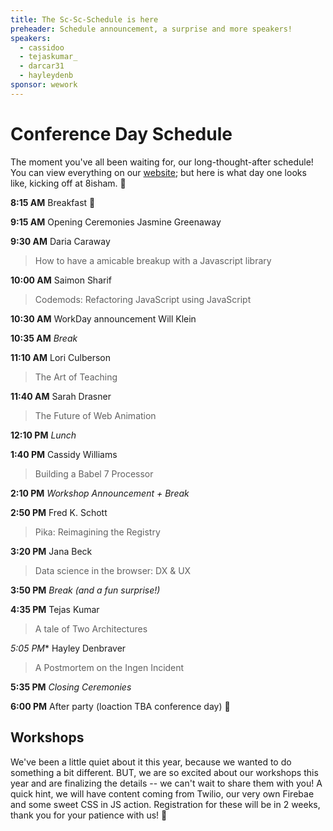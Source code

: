```yaml
---
title: The Sc-Sc-Schedule is here 
preheader: Schedule announcement, a surprise and more speakers!
speakers:
  - cassidoo
  - tejaskumar_
  - darcar31
  - hayleydenb
sponsor: wework
---
```


# Conference Day Schedule
The moment you've all been waiting for, our long-thought-after schedule! You can view everything on our [website](http://dinosaurjs.org/#schedule); but here is what day one looks like, kicking off at 8isham. 💃

**8:15 AM** Breakfast 🍳

**9:15 AM** Opening Ceremonies Jasmine Greenaway

**9:30 AM** Daria Caraway 
>How to have a amicable breakup with a Javascript library

**10:00 AM** Saimon Sharif 
>Codemods: Refactoring JavaScript using JavaScript

**10:30 AM** WorkDay announcement Will Klein

**10:35 AM** _Break_    

**11:10 AM** Lori Culberson  
>The Art of Teaching

**11:40 AM** Sarah Drasner 
>The Future of Web Animation

**12:10 PM** _Lunch_

**1:40 PM** Cassidy Williams  
>Building a Babel 7 Processor

**2:10 PM** _Workshop Announcement + Break_

**2:50 PM** Fred K. Schott  
>Pika: Reimagining the Registry

**3:20 PM** Jana Beck 
>Data science in the browser: DX & UX

**3:50 PM** _Break (and a fun surprise!)_ 

**4:35 PM** Tejas Kumar
>A tale of Two Architectures

*5:05 PM** Hayley Denbraver  
>A Postmortem on the Ingen Incident

**5:35 PM** _Closing Ceremonies_ 

**6:00 PM** After party (loaction TBA conference day) 🎉

## Workshops
We've been a little quiet about it this year, because we wanted to do something a bit different. BUT, we are so excited about our workshops this year and are finalizing the details -- we can't wait to share them with you! A quick hint, we will have content coming from Twilio, our very own Firebae and some sweet CSS in JS action. Registration for these will be in 2 weeks, thank you for your patience with us! 🙏
